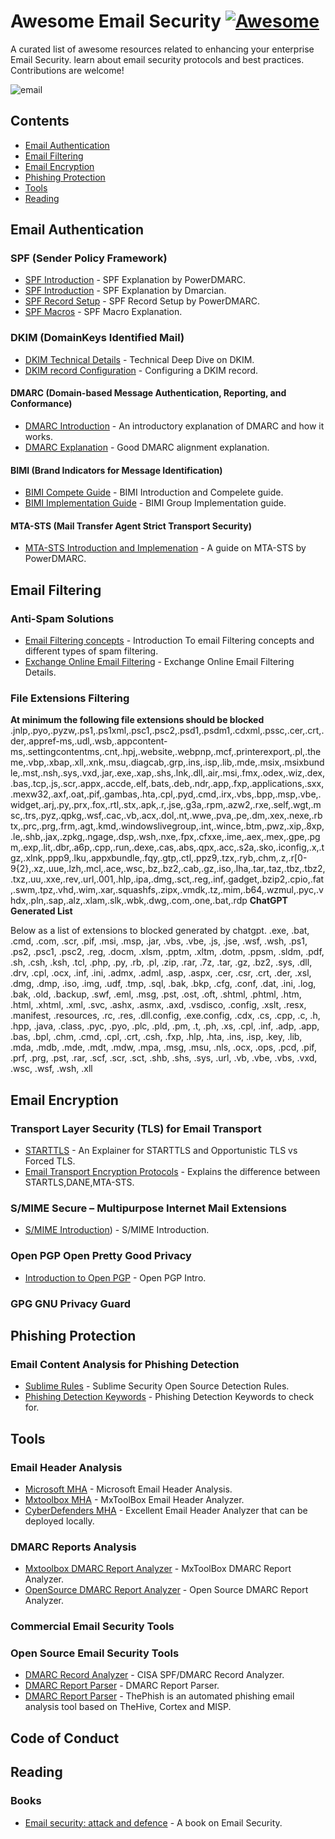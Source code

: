 # Awesome Email Security [![Awesome](https://awesome.re/badge.svg)](https://awesome.re)
A curated list of awesome resources related to enhancing your enterprise Email Security. learn about email security protocols and best practices. Contributions are welcome!

![email](https://github.com/0xAnalyst/Awesome-Email-Security/assets/893075/726101a0-ab4d-4534-9aab-9daf5d2a6716)


## Contents

* [Email Authentication](#email-authentication) 
* [Email Filtering](#email-filtering) 
* [Email Encryption](#email-encryption) 
* [Phishing Protection](#phishing-protection) 
* [Tools](#Tools)
* [Reading](#Reading)
  
## Email Authentication

### SPF (Sender Policy Framework)
* [SPF Introduction](https://powerdmarc.com/what-is-spf/) - SPF Explanation by PowerDMARC.
* [SPF Introduction](https://dmarcian.com/what-is-spf/)   - SPF Explanation by Dmarcian.
* [SPF Record Setup](https://powerdmarc.com/how-to-setup-spf/) - SPF Record Setup by PowerDMARC.
* [SPF Macros](https://duo.com/labs/tech-notes/detecting-phishing-with-spf-macros) - SPF Macro Explanation.

### DKIM (DomainKeys Identified Mail)
* [DKIM Technical Details](https://easydmarc.com/blog/what-is-a-dkim-signature/) - Technical Deep Dive on DKIM.
* [DKIM record Configuration](https://help.ovhcloud.com/csm/en-dns-zone-dkim?id=kb_article_view&sysparm_article=KB0058258) - Configuring a DKIM record.
#### DMARC (Domain-based Message Authentication, Reporting, and Conformance)
* [DMARC Introduction](https://www.techfry.com/webmaster-tips/domain-based-message-authentication-reporting-conformance-dmarc) -  An introductory explanation of DMARC and how it works.
* [DMARC Explanation](https://www.mailmodo.com/guides/dmarc/) - Good DMARC alignment explanation.

#### BIMI (Brand Indicators for Message Identification)
* [BIMI Compete Guide](https://powerdmarc.com/your-complete-guide-to-bimi/) - BIMI Introduction and Compelete guide.
* [BIMI Implementation Guide](https://bimigroup.org/implementation-guide/) -  BIMI Group Implementation guide.

#### MTA-STS (Mail Transfer Agent Strict Transport Security)
* [MTA-STS Introduction and Implemenation](https://powerdmarc.com/what-is-mta-sts-and-why-do-you-need-it/) -  A guide on MTA-STS by PowerDMARC.

## Email Filtering

### Anti-Spam Solutions
* [Email Filtering concepts](https://abnormalsecurity.com/glossary/email-filters) - Introduction To email Filtering concepts and different types of spam filtering.
* [Exchange Online Email Filtering](https://learn.microsoft.com/en-us/defender-office-365/eop-about) - Exchange Online Email Filtering Details.

### File Extensions Filtering
**At minimum the following file extensions should be blocked** 
.jnlp,.pyo,.pyzw,.ps1,.ps1xml,.psc1,.psc2,.psd1,.psdm1,.cdxml,.pssc,.cer,.crt,.der,.appref-ms,.udl,.wsb,.appcontent-ms,.settingcontentms,.cnt,.hpj,.website,.webpnp,.mcf,.printerexport,.pl,.theme,.vbp,.xbap,.xll,.xnk,.msu,.diagcab,.grp,.ins,.isp,.lib,.mde,.msix,.msixbundle,.mst,.nsh,.sys,.vxd,.jar,.exe,.xap,.shs,.lnk,.dll,.air,.msi,.fmx,.odex,.wiz,.dex,.bas,.tcp,.js,.scr,.appx,.accde,.elf,.bats,.deb,.ndr,.app,.fxp,.applications,.sxx,.mexw32,.axf,.oat,.pif,.gambas,.hta,.cpl,.pyd,.cmd,.irx,.vbs,.bpp,.msp,.vbe,.widget,.arj,.py,.prx,.fox,.rtl,.stx,.apk,.r,.jse,.g3a,.rpm,.azw2,.rxe,.self,.wgt,.msc,.trs,.pyz,.qpkg,.wsf,.cac,.vb,.acx,.dol,.nt,.wwe,.pva,.pe,.dm,.xex,.nexe,.rbtx,.prc,.prg,.frm,.agt,.kmd,.windowslivegroup,.int,.wince,.btm,.pwz,.xip,.8xp,.le,.shb,.jax,.zpkg,.ngage,.dsp,.wsh,.nxe,.fpx,.cfxxe,.ime,.aex,.mex,.gpe,.pgm,.exp,.lit,.dbr,.a6p,.cpp,.run,.dexe,.cas,.abs,.qpx,.acc,.s2a,.sko,.iconfig,.x,.tgz,.xlnk,.ppp9,.lku,.appxbundle,.fqy,.gtp,.ctl,.ppz9,.tzx,.ryb,.chm,.z,.r[0-9{2},.xz,.uue,.lzh,.mcl,.ace,.wsc,.bz,.bz2,.cab,.gz,.iso,.lha,.tar,.taz,.tbz,.tbz2,.txz,.uu,.xxe,.rev,.url,.001,.hlp,.ipa,.dmg,.sct,.reg,.inf,.gadget,.bzip2,.cpio,.fat,.swm,.tpz,.vhd,.wim,.xar,.squashfs,.zipx,.vmdk,.tz,.mim,.b64,.wzmul,.pyc,.vhdx,.pln,.sap,.alz,.xlam,.slk,.wbk,.dwg,.com,.one,.bat,.rdp
**ChatGPT Generated List** 

  Below as a list of extensions to blocked generated by chatgpt.
 .exe, .bat, .cmd, .com, .scr, .pif, .msi, .msp, .jar, .vbs, .vbe, .js, .jse, .wsf, .wsh, .ps1, .ps2, .psc1, .psc2, .reg, .docm, .xlsm, .pptm, .xltm, .dotm, .ppsm, .sldm, .pdf, .sh, .csh, .ksh, .tcl, .php, .py, .rb, .pl, .zip, .rar, .7z, .tar, .gz, .bz2, .sys, .dll, .drv, .cpl, .ocx, .inf, .ini, .admx, .adml, .asp, .aspx, .cer, .csr, .crt, .der, .xsl, .dmg, .dmp, .iso, .img, .udf, .tmp, .sql, .bak, .bkp, .cfg, .conf, .dat, .ini, .log, .bak, .old, .backup, .swf, .eml, .msg, .pst, .ost, .oft, .shtml, .phtml, .htm, .html, .xhtml, .xml, .svc, .ashx, .asmx, .axd, .vsdisco, .config, .xslt, .resx, .manifest, .resources, .rc, .res, .dll.config, .exe.config, .cdx, .cs, .cpp, .c, .h, .hpp, .java, .class, .pyc, .pyo, .plc, .pld, .pm, .t, .ph, .xs, .cpl, .inf, .adp, .app, .bas, .bpl, .chm, .cmd, .cpl, .crt, .csh, .fxp, .hlp, .hta, .ins, .isp, .key, .lib, .mda, .mdb, .mde, .mdt, .mdw, .mpa, .msg, .msu, .nls, .ocx, .ops, .pcd, .pif, .prf, .prg, .pst, .rar, .scf, .scr, .sct, .shb, .shs, .sys, .url, .vb, .vbe, .vbs, .vxd, .wsc, .wsf, .wsh, .xll


## Email Encryption
### Transport Layer Security (TLS) for Email Transport
* [STARTTLS](https://emaillabs.io/en/what-is-starttls/) - An Explainer for STARTTLS and Opportunistic TLS vs Forced TLS.
* [Email Transport Encryption Protocols](https://certified-senders.org/wp-content/uploads/2020/02/Email-Transport-Encryption-STARTTLS-vs.-DANE-vs.-MTA-STS_updated.pdf) - Explains the difference between STARTLS,DANE,MTA-STS.
### S/MIME Secure – Multipurpose Internet Mail Extensions
* [S/MIME Introduction](https://docs.servicenow.com/bundle/washingtondc-platform-administration/page/administer/notification/concept/smime-inbound-outbound-mails.html)) - S/MIME Introduction. 
### Open PGP Open Pretty Good Privacy
* [Introduction to Open PGP](https://www.first.org/pgp/An_Introduction_to_PGP-GnuPG_v1.0.pdf) - Open PGP Intro.
### GPG GNU Privacy Guard

## Phishing Protection
### Email Content Analysis for Phishing Detection
* [Sublime Rules](https://github.com/sublime-security/sublime-rules) - Sublime Security Open Source Detection Rules.
* [Phishing Detection Keywords](https://github.com/0xAnalyst/Awesome-Email-Security/blob/main/PhishingKeywords) - Phishing Detection Keywords to check for.

## Tools
### Email Header Analysis
* [Microsoft MHA](https://mha.azurewebsites.net/) - Microsoft Email Header Analysis.
* [Mxtoolbox MHA](https://mxtoolbox.com/EmailHeaders.aspx) - MxToolBox Email Header Analyzer.
* [CyberDefenders MHA](https://github.com/cyberdefenders/email-header-analyzer) - Excellent Email Header Analyzer that can be deployed locally.

### DMARC Reports Analysis
* [Mxtoolbox DMARC Report Analyzer](https://mxtoolbox.com/DmarcReportAnalyzer.aspx) - MxToolBox DMARC Report Analyzer.
* [OpenSource DMARC Report Analyzer](https://github.com/userjack6880/Open-DMARC-Analyzer) - Open Source DMARC Report Analyzer. 

### Commercial Email Security Tools
### Open Source Email Security Tools
* [DMARC Record Analyzer](https://github.com/cisagov/trustymail) - CISA SPF/DMARC Record Analyzer.
* [DMARC Report Parser](https://github.com/domainaware/parsedmarc) - DMARC Report Parser.
* [DMARC Report Parser](https://github.com/emalderson/ThePhish) - ThePhish is an automated phishing email analysis tool based on TheHive, Cortex and MISP.

## Code of Conduct

## Reading
### Books
* [Email security: attack and defence](https://leanpub.com/emailsecattackanddefence) - A book on Email Security.
  

